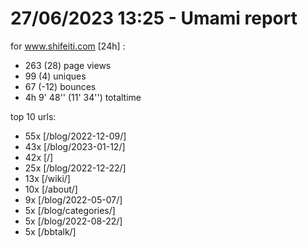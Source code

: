 # 27/06/2023 13:25 - Umami report
for www.shifeiti.com [24h] :

 - 263 (28) page views
 - 99 (4) uniques
 - 67 (-12) bounces
 - 4h 9' 48'' (11' 34'') totaltime


top 10 urls:
 - 55x [/blog/2022-12-09/]
 - 43x [/blog/2023-01-12/]
 - 42x [/]
 - 25x [/blog/2022-12-22/]
 - 13x [/wiki/]
 - 10x [/about/]
 - 9x [/blog/2022-05-07/]
 - 5x [/blog/categories/]
 - 5x [/blog/2022-08-22/]
 - 5x [/bbtalk/]


